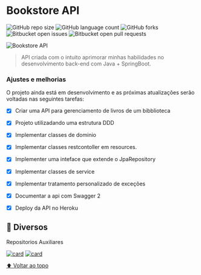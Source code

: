 # Bookstore API



![GitHub repo size](https://img.shields.io/github/repo-size/WillikinsM/bookstore?style=for-the-badge)
![GitHub language count](https://img.shields.io/github/languages/count/WillikinsM/bookstore?style=for-the-badge)
![GitHub forks](https://img.shields.io/github/forks/WillikinsM/bookstore?style=for-the-badge)
![Bitbucket open issues](https://img.shields.io/bitbucket/issues/WillikinsM/bookstore?style=for-the-badge)
![Bitbucket open pull requests](https://img.shields.io/bitbucket/pr-raw/WillikinsM/bookstore?style=for-the-badge)

<img src="hello-react.png" alt="Bookstore API">

> API criada com o intuito aprimorar minhas habilidades no desenvolvimento back-end com Java + SpringBoot.
### Ajustes e melhorias

O projeto ainda está em desenvolvimento e as próximas atualizações serão voltadas nas seguintes tarefas:

- [x] Criar uma API para gerenciamento de livros de um bibblioteca
- [x] Projeto utilizadando uma estrutura DDD
- [x] Implementar classes de dominio
- [x] Implementar classes restcontoller em resources.
- [x] Implementer uma inteface que extende o JpaRepository
- [x] Implementar classes de service
- [x] Implementar tratamento personalizado de exceções
- [x] Documentar a api com Swagger 2
- [x] Deploy da API no Heroku


## 📝 Diversos

Repositorios Auxiliares

[![card](https://github-readme-stats.vercel.app/api/pin/?username=WillikinsM&repo=node-api)](https://github.com/WillikinsM/node-api)
[![card](https://github-readme-stats.vercel.app/api/pin/?username=WillikinsM&repo=Bootcamp)](https://github.com/WillikinsM/Bootcamp)


[⬆ Voltar ao topo](#Bookstore-API)<br>
